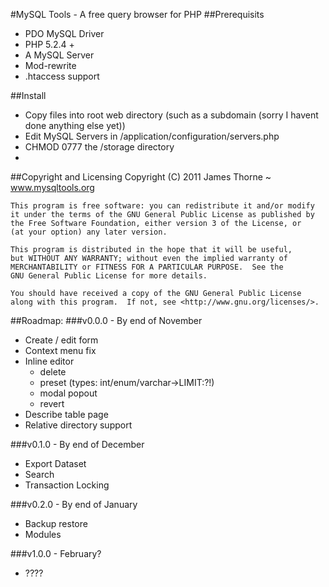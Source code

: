 #MySQL Tools - A free query browser for PHP
##Prerequisits 
* PDO MySQL Driver
* PHP 5.2.4 + 
* A MySQL Server
* Mod-rewrite
* .htaccess support

##Install
* Copy files into root web directory (such as a subdomain (sorry I havent done anything else yet))
* Edit MySQL Servers in /application/configuration/servers.php
* CHMOD 0777 the /storage directory
* 

##Copyright and Licensing
    Copyright (C) 2011  James Thorne ~ www.mysqltools.org

    This program is free software: you can redistribute it and/or modify
    it under the terms of the GNU General Public License as published by
    the Free Software Foundation, either version 3 of the License, or
    (at your option) any later version.

    This program is distributed in the hope that it will be useful,
    but WITHOUT ANY WARRANTY; without even the implied warranty of
    MERCHANTABILITY or FITNESS FOR A PARTICULAR PURPOSE.  See the
    GNU General Public License for more details.

    You should have received a copy of the GNU General Public License
    along with this program.  If not, see <http://www.gnu.org/licenses/>.


##Roadmap:
###v0.0.0 - By end of November
* Create / edit form
* Context menu fix
* Inline editor
	*	delete
	*	preset (types: int/enum/varchar->LIMIT:?!)
	*	modal popout
	*	revert
* Describe table page
* Relative directory support


###v0.1.0 - By end of December
* Export Dataset
* Search
* Transaction Locking

###v0.2.0 - By end of January
* Backup restore
* Modules

###v1.0.0 - February?
* ????
